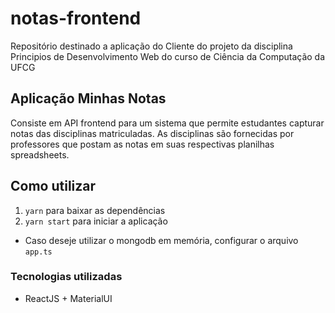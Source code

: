 # notas-frontend
Repositório destinado a aplicação do Cliente do projeto da disciplina Principios de Desenvolvimento Web do curso de Ciência da Computação da UFCG

## Aplicação Minhas Notas
Consiste em API frontend para um sistema que permite estudantes capturar notas das disciplinas matriculadas. As disciplinas são fornecidas por professores que postam as notas em suas respectivas planilhas spreadsheets.  

## Como utilizar

1. `yarn` para baixar as dependências
2. `yarn start` para iniciar a aplicação

- Caso deseje utilizar o mongodb em memória, configurar o arquivo `app.ts`

### Tecnologias utilizadas
- ReactJS + MaterialUI
